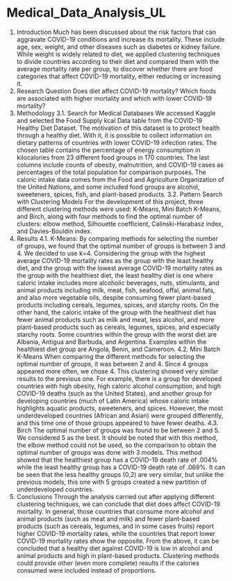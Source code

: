 # Medical_Data_Analysis_UL
1. Introduction
Much has been discussed about the risk factors that can aggravate COVID-19 conditions and increase its mortality. 
These include age, sex, weight, and other diseases such as diabetes or kidney failure. While weight is widely 
related to diet, we applied clustering techniques to divide countries according to their diet and compared them 
with the average mortality rate per group, to discover whether there are food categories that affect COVID-19 
mortality, either reducing or increasing it.
2. Research Question
Does diet affect COVID-19 mortality?
Which foods are associated with higher mortality and which with lower COVID-19 mortality?
3. Methodology
3.1. Search for Medical Databases
We accessed Kaggle and selected the Food Supply kcal Data table from the COVID-19 Healthy Diet Dataset.
The motivation of this dataset is to protect health through a healthy diet. With it, it is possible to collect 
information on dietary patterns of countries with lower COVID-19 infection rates.
The chosen table contains the percentage of energy consumption in kilocalories from 23 different food groups 
in 170 countries. The last columns include counts of obesity, malnutrition, and COVID-19 cases as percentages 
of the total population for comparison purposes.
The caloric intake data comes from the Food and Agriculture Organization of the United Nations, and some included 
food groups are alcohol, sweeteners, spices, fish, and plant-based products.
3.2. Pattern Search with Clustering Models
For the development of this project, three different clustering methods were used: K-Means, Mini Batch K-Means, 
and Birch, along with four methods to find the optimal number of clusters: elbow method, Silhouette coefficient, 
Calinski-Harabasz index, and Davies-Bouldin index.
4. Results
4.1. K-Means:
By comparing methods for selecting the number of groups, we found that the optimal number of groups is between 
3 and 4. We decided to use k=4.
Considering the group with the highest average COVID-19 mortality rates as the group with the least healthy diet, 
and the group with the lowest average COVID-19 mortality rates as the group with the healthiest diet, the least 
healthy diet is one where caloric intake includes more alcoholic beverages, nuts, stimulants, and animal products 
including milk, meat, fish, seafood, offal, animal fats, and also more vegetable oils, despite consuming fewer 
plant-based products including cereals, legumes, spices, and starchy roots.
On the other hand, the caloric intake of the group with the healthiest diet has fewer animal products such as milk 
and meat, less alcohol, and more plant-based products such as cereals, legumes, spices, and especially starchy roots. 
Some countries within the group with the worst diet are Albania, Antigua and Barbuda, and Argentina. Examples within 
the healthiest diet group are Angola, Benin, and Cameroon.
4.2. Mini Batch K-Means
When comparing the different methods for selecting the optimal number of groups, it was between 2 and 4. Since 
4 groups appeared more often, we chose 4.
This clustering showed very similar results to the previous one. For example, there is a group for developed countries 
with high obesity, high caloric alcohol consumption, and high COVID-19 deaths (such as the United States), and another 
group for developing countries (much of Latin America) whose caloric intake highlights aquatic products, sweeteners, 
and spices. However, the most underdeveloped countries (African and Asian) were grouped differently, and this time one 
of those groups appeared to have fewer deaths.
4.3. Birch
The optimal number of groups was found to be between 2 and 5. We considered 5 as the best. It should be noted that 
with this method, the elbow method could not be used, so the comparison to obtain the optimal number of groups was 
done with 3 models.
This method showed that the healthiest group has a COVID-19 death rate of .004% while the least healthy group has 
a COVID-19 death rate of .069%. It can be seen that the less healthy groups (0,2) are very similar, but unlike 
the previous models, this one with 5 groups created a new partition of underdeveloped countries.
5. Conclusions
Through the analysis carried out after applying different clustering techniques, we can conclude that diet does 
affect COVID-19 mortality.
In general, those countries that consume more alcohol and animal products (such as meat and milk) and fewer 
plant-based products (such as cereals, legumes, and in some cases fruits) report higher COVID-19 mortality rates, 
while the countries that report lower COVID-19 mortality rates show the opposite. From the above, it can be 
concluded that a healthy diet against COVID-19 is low in alcohol and animal products and high in plant-based products.
Clustering methods could provide other (even more complete) results if the calories consumed were included instead 
of proportions.
